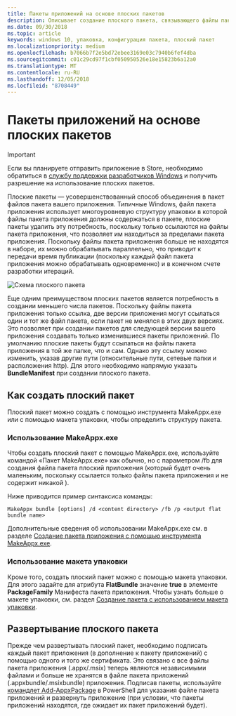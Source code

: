 ```yaml
---
title: Пакеты приложений на основе плоских пакетов
description: Описывает создание плоского пакета, связывающего файлы пакета .appx вашего приложения со ссылками на пакеты приложений.
ms.date: 09/30/2018
ms.topic: article
keywords: windows 10, упаковка, конфигурация пакета, плоский пакет
ms.localizationpriority: medium
ms.openlocfilehash: b7066b7f2e5bd72ebee3169e03c7940b6fef4dba
ms.sourcegitcommit: c01c29cd97f1cbf050950526e18e15823b6a12a0
ms.translationtype: MT
ms.contentlocale: ru-RU
ms.lasthandoff: 12/05/2018
ms.locfileid: "8708449"
---
```

# <a name="flat-bundle-app-packages"></a>Пакеты приложений на основе плоских пакетов 

> [!IMPORTANT]
> Если вы планируете отправить приложение в Store, необходимо обратиться в [службу поддержки разработчиков Windows](https://developer.microsoft.com/windows/support) и получить разрешение на использование плоских пакетов.

Плоские пакеты — усовершенствованный способ объединения в пакет файлов пакета вашего приложения. Типичные Windows, файл пакета приложения использует многоуровневую структуру упаковки в которой файлы пакета приложения должны содержаться в пакете, плоские пакеты удалить эту потребность, поскольку только ссылаются на файлы пакета приложения, что позволяет им находиться за пределами пакета приложения. Поскольку файлы пакета приложения больше не находятся в наборе, их можно обрабатывать параллельно, что приводит к передачи время публикации (поскольку каждый файл пакета приложения можно обрабатывать одновременно) и в конечном счете разработки итераций.

![Схема плоского пакета](images/bundle-combined.png)

Еще одним преимуществом плоских пакетов является потребность в создании меньшего числа пакетов. Поскольку файлы пакета приложения только ссылка, две версии приложения могут ссылаться один и тот же файл пакета, если пакет не менялся в этих двух версиях. Это позволяет при создании пакетов для следующей версии вашего приложения создавать только изменившиеся пакеты приложений.
По умолчанию плоские пакеты будут ссылаться на файлы пакета приложения в той же папке, что и сам. Однако эту ссылку можно изменить, указав другие пути (относительные пути, сетевые папки и расположения http). Для этого необходимо напрямую указать **BundleManifest** при создании плоского пакета. 

## <a name="how-to-create-a-flat-bundle"></a>Как создать плоский пакет

Плоский пакет можно создать с помощью инструмента MakeAppx.exe или с помощью макета упаковки, чтобы определить структуру пакета.

### <a name="using-makeappxexe"></a>Использование MakeAppx.exe
Чтобы создать плоский пакет с помощью MakeAppx.exe, используйте командой «Пакет MakeAppx.exe» как обычно, но с параметром /fb для создания файла пакета плоский приложения (который будет очень маленьким, поскольку ссылается только файлы пакета приложения и не содержит никакой ). 

Ниже приводится пример синтаксиса команды:

```syntax
MakeAppx bundle [options] /d <content directory> /fb /p <output flat bundle name>
```

Дополнительные сведения об использовании MakeAppx.exe см. в разделе [Создание пакета приложения с помощью инструмента MakeAppx.exe](https://docs.microsoft.com/windows/uwp/packaging/create-app-package-with-makeappx-tool).

### <a name="using-packaging-layout"></a>Использование макета упаковки
Кроме того, создать плоский пакет можно с помощью макета упаковки. Для этого задайте для атрибута **FlatBundle** значение **true** в элементе **PackageFamily** Манифеста пакета приложения. Чтобы узнать больше о макете упаковки, см. раздел [Создание пакета с использованием макета упаковки](packaging-layout.md).

## <a name="how-to-deploy-a-flat-bundle"></a>Развертывание плоского пакета 
Прежде чем развертывать плоский пакет, необходимо подписать каждый пакет приложения (в дополнение к пакету приложений) с помощью одного и того же сертификата. Это связано с все файлы пакета приложения (.appx/.msix) теперь являются независимыми файлами и больше не хранятся в файле пакета приложений (.appxbundle/.msixbundle) приложения. Подписав пакеты, используйте [командлет Add-AppxPackage](https://docs.microsoft.com/powershell/module/appx/add-appxpackage?view=win10-ps) в PowerShell для указания файле пакета приложений и развернуть приложение (при условии, что пакеты приложений находятся, где ожидает их пакет приложений будет). 